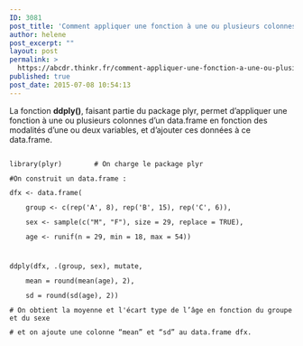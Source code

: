 ```yaml
---
ID: 3081
post_title: 'Comment appliquer une fonction à une ou plusieurs colonnes d’un data.frame et ajouter ces nouvelles données à ce data.frame ? : ddply()'
author: helene
post_excerpt: ""
layout: post
permalink: >
  https://abcdr.thinkr.fr/comment-appliquer-une-fonction-a-une-ou-plusieurs-colonnes-dun-data-frame-et-ajouter-ces-nouvelles-donnees-a-ce-data-frame-ddply/
published: true
post_date: 2015-07-08 10:54:13
---
```

<p>La fonction <strong>ddply()</strong>, faisant partie du package plyr, permet d’appliquer une fonction à une ou plusieurs colonnes d’un data.frame en fonction des modalités d’une ou deux variables, et d’ajouter ces données à ce data.frame.</p><p> <pre><code><br />library(plyr)        # On charge le package plyr</p><p>#On construit un data.frame :</p><p>dfx &lt;- data.frame(</p><p>    group &lt;- c(rep('A', 8), rep('B', 15), rep('C', 6)),</p><p>    sex &lt;- sample(c("M", "F"), size = 29, replace = TRUE),</p><p>    age &lt;- runif(n = 29, min = 18, max = 54))</p><p> </p><p>ddply(dfx, .(group, sex), mutate,</p><p>    mean = round(mean(age), 2),</p><p>    sd = round(sd(age), 2))</p><p># On obtient la moyenne et l'écart type de l’âge en fonction du groupe et du sexe</p><p># et on ajoute une colonne “mean” et “sd” au data.frame dfx.</p><p></code></pre> </p>
